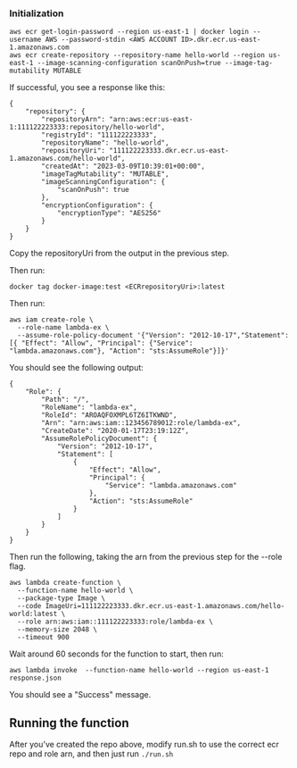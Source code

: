 ### Initialization
```
aws ecr get-login-password --region us-east-1 | docker login --username AWS --password-stdin <AWS ACCOUNT ID>.dkr.ecr.us-east-1.amazonaws.com
aws ecr create-repository --repository-name hello-world --region us-east-1 --image-scanning-configuration scanOnPush=true --image-tag-mutability MUTABLE
```
If successful, you see a response like this:
```
{
    "repository": {
        "repositoryArn": "arn:aws:ecr:us-east-1:111122223333:repository/hello-world",
        "registryId": "111122223333",
        "repositoryName": "hello-world",
        "repositoryUri": "111122223333.dkr.ecr.us-east-1.amazonaws.com/hello-world",
        "createdAt": "2023-03-09T10:39:01+00:00",
        "imageTagMutability": "MUTABLE",
        "imageScanningConfiguration": {
            "scanOnPush": true
        },
        "encryptionConfiguration": {
            "encryptionType": "AES256"
        }
    }
}
```
Copy the repositoryUri from the output in the previous step.

Then run:
```
docker tag docker-image:test <ECRrepositoryUri>:latest
```
Then run:

```
aws iam create-role \
  --role-name lambda-ex \
  --assume-role-policy-document '{"Version": "2012-10-17","Statement": [{ "Effect": "Allow", "Principal": {"Service": "lambda.amazonaws.com"}, "Action": "sts:AssumeRole"}]}'
```
You should see the following output:
```
{
    "Role": {
        "Path": "/",
        "RoleName": "lambda-ex",
        "RoleId": "AROAQFOXMPL6TZ6ITKWND",
        "Arn": "arn:aws:iam::123456789012:role/lambda-ex",
        "CreateDate": "2020-01-17T23:19:12Z",
        "AssumeRolePolicyDocument": {
            "Version": "2012-10-17",
            "Statement": [
                {
                    "Effect": "Allow",
                    "Principal": {
                        "Service": "lambda.amazonaws.com"
                    },
                    "Action": "sts:AssumeRole"
                }
            ]
        }
    }
}
```
Then run the following, taking the arn from the previous step for the --role flag.
```
aws lambda create-function \
  --function-name hello-world \
  --package-type Image \
  --code ImageUri=111122223333.dkr.ecr.us-east-1.amazonaws.com/hello-world:latest \
  --role arn:aws:iam::111122223333:role/lambda-ex \
  --memory-size 2048 \
  --timeout 900 
```

Wait around 60 seconds for the function to start, then run:

```
aws lambda invoke  --function-name hello-world --region us-east-1 response.json
```

You should see a "Success" message.

## Running the function

After you've created the repo above, modify run.sh to use the correct ecr repo and role arn, and then just run `./run.sh`
